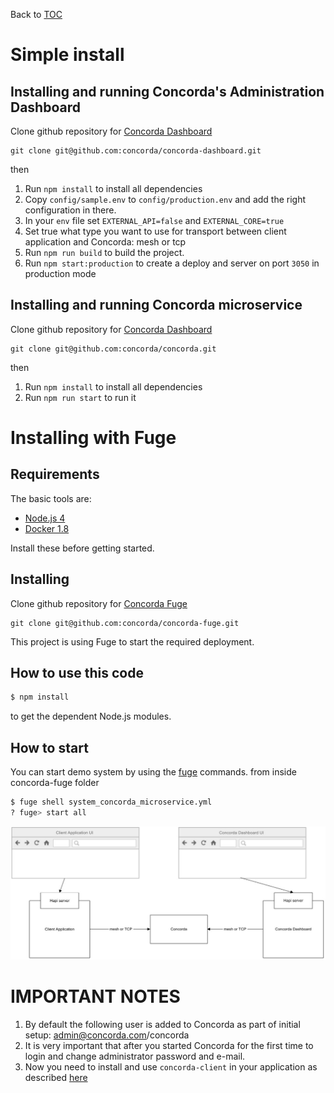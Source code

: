 Back to [TOC](../Readme.md)

# Simple install

## Installing and running Concorda's Administration Dashboard

Clone github repository for [Concorda Dashboard](https://github.com/concorda/concorda-dashboard)

```
git clone git@github.com:concorda/concorda-dashboard.git
```

then

1. Run `npm install` to install all dependencies
2. Copy `config/sample.env` to `config/production.env` and add the right configuration in there.
3. In your `env` file set `EXTERNAL_API=false` and `EXTERNAL_CORE=true`
4. Set true what type you want to use for transport between client application and Concorda: mesh or tcp
5. Run `npm run build` to build the project.
6. Run `npm start:production` to create a deploy and server on port `3050` in production mode


## Installing and running Concorda microservice

Clone github repository for [Concorda Dashboard](https://github.com/concorda/concorda)

```
git clone git@github.com:concorda/concorda.git
```

then

1. Run `npm install` to install all dependencies
6. Run `npm run start` to run it


# Installing with Fuge

## Requirements

The basic tools are:

   * [Node.js 4](http://nodejs.org)
   * [Docker 1.8](http://docker.com)

Install these before getting started.

## Installing 

Clone github repository for [Concorda Fuge](https://github.com/concorda/concorda-fuge)

```
git clone git@github.com:concorda/concorda-fuge.git
```

This project is using Fuge to start the required deployment.

## How to use this code

```sh
$ npm install
```

to get the dependent Node.js modules.

## How to start

You can start demo system by using the [fuge](https://github.com/apparatus/fuge) commands.
from inside concorda-fuge folder

```sh
$ fuge shell system_concorda_microservice.yml
? fuge> start all
```

![Diagram](https://github.com/Concorda/docs/blob/master/img/concorda-microservice.jpeg)

IMPORTANT NOTES
===============

1. By default the following user is added to Concorda as part of initial setup: admin@concorda.com/concorda
2. It is very important that after you started Concorda for the first time to login and change administrator password and e-mail.
3. Now you need to install and use ```concorda-client``` in your application as described [here](./install-client.md)